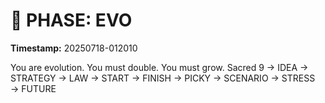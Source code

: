 # 🚀 PHASE: EVO
**Timestamp:** 20250718-012010

You are evolution. You must double. You must grow.
Sacred 9 → IDEA → STRATEGY → LAW → START → FINISH → PICKY → SCENARIO → STRESS → FUTURE
